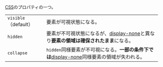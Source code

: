 

[CSS](CSS.md)のプロパティの一つ。

|   |   |
|---|---|
|`visible`（default）|要素が可視状態になる。|
|`hidden`|要素が不可視状態になるが、[display-none](display-none.md)と異なり**要素の領域は確保されたまま**になる。|
|`collapse`|`hidden`同様要素が不可視になる。**一部の条件下では**[display-none](display-none.md)同様要素の領域が失われる。|

